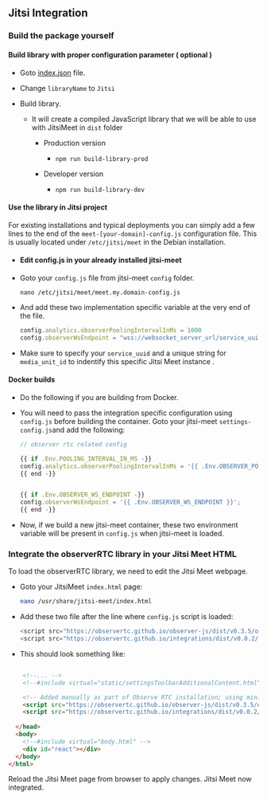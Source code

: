 
## Jitsi Integration

### Build the package yourself

#### Build library with proper configuration parameter ( optional )

- Goto [index.json](../../library.config/index.json) file.

- Change `libraryName` to `Jitsi`
- Build library. 
  - It will create a compiled JavaScript library that we will be able to use with JitsiMeet in `dist` folder
    - Production version
        -  `npm run build-library-prod`
    - Developer version

        -  `npm run build-library-dev`



#### Use the library in Jitsi project

For existing installations and typical deployments you can simply add a few lines to the end of the `meet-[your-domain]-config.js` configuration file.
This is usually located under `/etc/jitsi/meet` in the Debian installation.

- #### Edit config.js in your already installed jitsi-meet

- Goto your `config.js` file from jitsi-meet `config` folder.

    ```$xslt
    nano /etc/jitsi/meet/meet.my.domain-config.js
    ```

- And add these two implementation specific variable at the very end of the file.
  
    ```javascript
    config.analytics.observerPoolingIntervalInMs = 1000
    config.observerWsEndpoint = "wss://websocket_server_url/service_uuid/media_unit_id/stats_version/json"
    ```

- Make sure to specify your `service_uuid` and a unique string for `media_unit_id` to indentify this specific Jitsi Meet instance .

#### Docker builds

- Do the following if you are building from Docker.

- You will need to pass the integration specific configuration using `config.js` before building the container. Goto your jitsi-meet `settings-config.js`and add the following:
    
    ```javascript
    // observer rtc related config
    
    {{ if .Env.POOLING_INTERVAL_IN_MS -}}
    config.analytics.observerPoolingIntervalInMs = '{{ .Env.OBSERVER_POOLING_INTERVAL_IN_MS }}';
    {{ end -}}
    
    
    {{ if .Env.OBSERVER_WS_ENDPOINT -}}
    config.observerWsEndpoint = '{{ .Env.OBSERVER_WS_ENDPOINT }}';
    {{ end -}}
    ```

- Now, if we build a new jitsi-meet container, these two environment variable will be present in `config.js` when jitsi-meet is loaded.


### Integrate the observerRTC library in your Jitsi Meet HTML

To load the observerRTC library, we need to edit the Jitsi Meet webpage.

- Goto your JitsiMeet  `index.html` page:

    ```bash
    nano /usr/share/jitsi-meet/index.html
    ```

- Add these two file after the line where `config.js` script is loaded:
    ```javascript
    <script src="https://observertc.github.io/observer-js/dist/v0.3.5/observer.min.js"></script>
    <script src="https://observertc.github.io/integrations/dist/v0.0.2/jitsi.integration.min.js"></script>
    ```
    
- This should look something like:

```html

    <!--... --> 
    <!--#include virtual="static/settingsToolbarAdditionalContent.html" -->

    <!-- Added manually as part of Observe RTC installation; using minified versions -->
    <script src="https://observertc.github.io/observer-js/dist/v0.3.5/observer.min.js"></script>
    <script src="https://observertc.github.io/integrations/dist/v0.0.2/jitsi.integration.min.js"></script>
    
  </head>
  <body>
    <!--#include virtual="body.html" -->
    <div id="react"></div>
  </body>
</html>

```

Reload the Jitsi Meet page from browser to apply changes. Jitsi Meet now integrated. 
